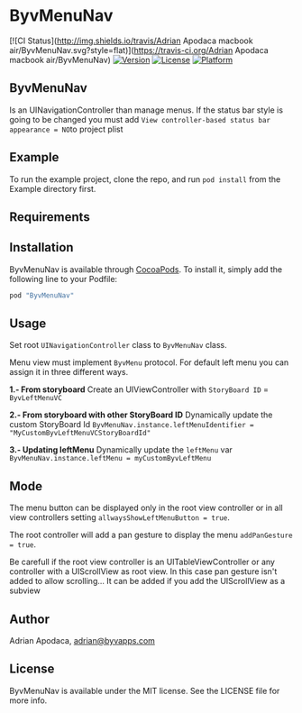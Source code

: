 # ByvMenuNav

[![CI Status](http://img.shields.io/travis/Adrian Apodaca macbook air/ByvMenuNav.svg?style=flat)](https://travis-ci.org/Adrian Apodaca macbook air/ByvMenuNav)
[![Version](https://img.shields.io/cocoapods/v/ByvMenuNav.svg?style=flat)](http://cocoapods.org/pods/ByvMenuNav)
[![License](https://img.shields.io/cocoapods/l/ByvMenuNav.svg?style=flat)](http://cocoapods.org/pods/ByvMenuNav)
[![Platform](https://img.shields.io/cocoapods/p/ByvMenuNav.svg?style=flat)](http://cocoapods.org/pods/ByvMenuNav)

## ByvMenuNav

Is an UINavigationController than manage menus. 
If the status bar style is going to be changed you must add `View controller-based status bar appearance = NO`to project plist

## Example

To run the example project, clone the repo, and run `pod install` from the Example directory first.

## Requirements

## Installation

ByvMenuNav is available through [CocoaPods](http://cocoapods.org). To install
it, simply add the following line to your Podfile:

```ruby
pod "ByvMenuNav"
```

## Usage

Set root `UINavigationController` class to `ByvMenuNav` class.

Menu view must implement `ByvMenu` protocol. For default left menu you can assign it in three different ways. 

**1.- From storyboard**
Create an UIViewController with `StoryBoard ID` = `ByvLeftMenuVC`

**2.- From storyboard with other StoryBoard ID**
Dynamically update the custom StoryBoard Id `ByvMenuNav.instance.leftMenuIdentifier = "MyCustomByvLeftMenuVCStoryBoardId"`

**3.- Updating leftMenu**
Dynamically update the `leftMenu` var `ByvMenuNav.instance.leftMenu = myCustomByvLeftMenu`

## Mode

The menu button can be displayed only in the root view controller or in all view controllers setting  `allwaysShowLeftMenuButton = true`.

The root controller will add a pan gesture to display the menu
    `addPanGesture = true`.

Be carefull if the root view controller is an UITableViewController or any controller with a UIScrollView as root view. In this case pan gesture isn't added to allow scrolling... It can be added if you add the UIScrollView as a subview 

## Author

Adrian Apodaca, adrian@byvapps.com

## License

ByvMenuNav is available under the MIT license. See the LICENSE file for more info.

